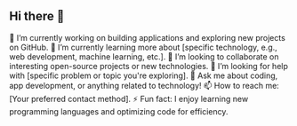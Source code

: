 ## Hi there 👋


🔭 I’m currently working on building applications and exploring new projects on GitHub.
🌱 I’m currently learning more about [specific technology, e.g., web development, machine learning, etc.].
👯 I’m looking to collaborate on interesting open-source projects or new technologies.
🤔 I’m looking for help with [specific problem or topic you're exploring].
💬 Ask me about coding, app development, or anything related to technology!
📫 How to reach me: [Your preferred contact method].
⚡ Fun fact: I enjoy learning new programming languages and optimizing code for efficiency.

